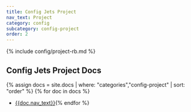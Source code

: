 ```yaml
---
title: Config Jets Project
nav_text: Project
category: config
subcategory: config-project
order: 2
---
```


{% include config/project-rb.md %}

## Config Jets Project Docs

{% assign docs = site.docs | where: "categories","config-project" | sort: "order"  %}
{% for doc in docs %}
* [{{doc.nav_text}}]({{doc.url}}){% endfor %}
